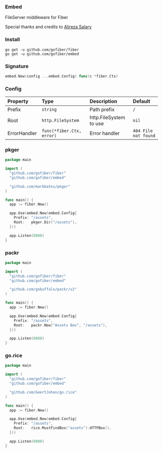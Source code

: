 ### Embed
FileServer middleware for Fiber

Special thanks and credits to [Alireza Salary](https://github.com/arsmn)

### Install
```
go get -u github.com/gofiber/fiber
go get -u github.com/gofiber/embed
```

### Signature
```go
embed.New(config ...embed.Config) func(c *fiber.Ctx)
```

### Config
| Property | Type | Description | Default |
| :--- | :--- | :--- | :--- |
| Prefix | `string` | Path prefix | `/` |
| Root | `http.FileSystem` | http.FileSystem to use | `nil` |
| ErrorHandler | `func(*fiber.Ctx, error)` | Error handler | `404 File not found` |

### pkger

```go
package main

import (
  "github.com/gofiber/fiber"
  "github.com/gofiber/embed"

  "github.com/markbates/pkger"
)

func main() {
  app := fiber.New()

  app.Use(embed.New(embed.Config{
    Prefix: "/assets",
    Root:   pkger.Dir("/assets"),
  }))

  app.Listen(8080)
}
```

### packr

```go
package main

import (
  "github.com/gofiber/fiber"
  "github.com/gofiber/embed"

  "github.com/gobuffalo/packr/v2"
)

func main() {
  app := fiber.New()

  app.Use(embed.New(embed.Config{
    Prefix: "/assets",
    Root:   packr.New("Assets Box", "/assets"),
  }))

  app.Listen(8080)
}
```

### go.rice

```go
package main

import (
  "github.com/gofiber/fiber"
  "github.com/gofiber/embed"

  "github.com/GeertJohan/go.rice"
)

func main() {
  app := fiber.New()

  app.Use(embed.New(embed.Config{
    Prefix: "/assets",
    Root:   rice.MustFindBox("assets").HTTPBox(),
  }))

  app.Listen(8080)
}
```
